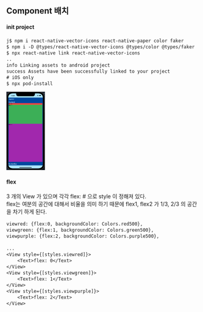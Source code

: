 ## Component 배치

#### init project

`````
j$ npm i react-native-vector-icons react-native-paper color faker
$ npm i -D @types/react-native-vector-icons @types/color @types/faker
$ npx react-native link react-native-vector-icons 
..
info Linking assets to android project
success Assets have been successfully linked to your project
# iOS only
$ npx pod-install
`````
<img src="/images/settlecomponent/screen01.png" width="20%" height="20%"> 


#### flex
3 개의 View 가 있으며 각각 flex: # 으로 style 이 정해져 있다.   
flex는 여분의 공간에 대해서 비율을 의미 하기 때문에 flex1, flex2 가 1/3, 2/3 의 공간을 차기 하게 된다.
`````
viewred: {flex:0, backgroundColor: Colors.red500},
viewgreen: {flex:1, backgroundColor: Colors.green500},
viewpurple: {flex:2, backgroundColor: Colors.purple500},

...
<View style={[styles.viewred]}>
    <Text>flex: 0</Text>
</View>
<View style={[styles.viewgreen]}>
    <Text>flex: 1</Text>
</View>
<View style={[styles.viewpurple]}>
    <Text>flex: 2</Text>
</View>
`````